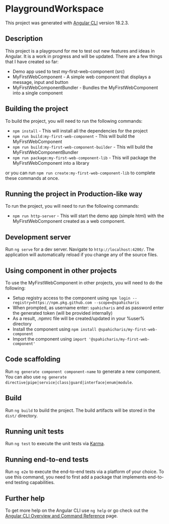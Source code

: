 # PlaygroundWorkspace

This project was generated with [Angular CLI](https://github.com/angular/angular-cli) version 18.2.3.

## Description

This project is a playground for me to test out new features and ideas in Angular. It is a work in progress and will be updated.
There are a few things that I have created so far:

- Demo app used to test my-first-web-component (src)
- MyFirstWebComponent - A simple web component that displays a message, input and button
- MyFirstWebComponentBundler - Bundles the MyFirstWebComponent into a single component

## Building the project

To build the project, you will need to run the following commands:

- `npm install` - This will install all the dependencies for the project
- `npm run build:my-first-web-component` - This will build the MyFirstWebComponent
- `npm run build:my-first-web-component-builder` - This will build the MyFirstWebComponentBundler
- `npm run package:my-first-web-component-lib` - This will package the MyFirstWebComponent into a library

or you can run `npm run create:my-first-web-component-lib` to complete these commands at once.

## Running the project in Production-like way

To run the project, you will need to run the following commands:

- `npm run http-server` - This will start the demo app (simple html) with the MyFirstWebComponent created as a web component.

## Development server

Run `ng serve` for a dev server. Navigate to `http://localhost:4200/`. The application will automatically reload if you change any of the source files.

## Using component in other projects

To use the MyFirstWebComponent in other projects, you will need to do the following:
- Setup registry access to the component using `npm login --registry=https://npm.pkg.github.com --scope=@spahicharis`
- When prompted, as username enter: `spahicharis` and as password enter the generated token (will be provided internally)
- As a result, .npmrc file will be created/updated in your %user% directory 
- Install the component using `npm install @spahicharis/my-first-web-component`
- Import the component using `import '@spahicharis/my-first-web-component'`

## Code scaffolding

Run `ng generate component component-name` to generate a new component. You can also use `ng generate directive|pipe|service|class|guard|interface|enum|module`.

## Build

Run `ng build` to build the project. The build artifacts will be stored in the `dist/` directory.

## Running unit tests

Run `ng test` to execute the unit tests via [Karma](https://karma-runner.github.io).

## Running end-to-end tests

Run `ng e2e` to execute the end-to-end tests via a platform of your choice. To use this command, you need to first add a package that implements end-to-end testing capabilities.

## Further help

To get more help on the Angular CLI use `ng help` or go check out the [Angular CLI Overview and Command Reference](https://angular.dev/tools/cli) page.
